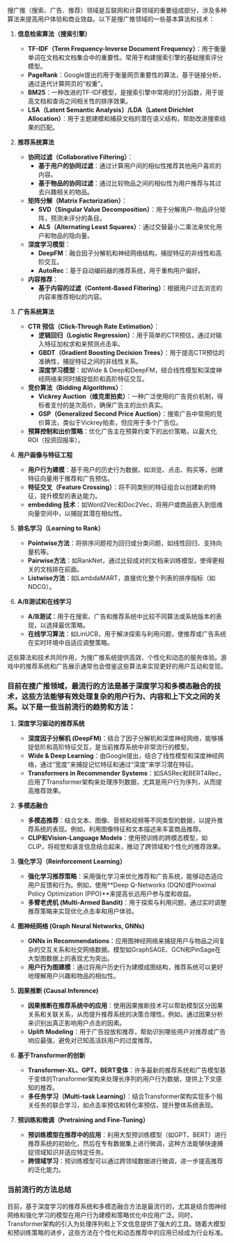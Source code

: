 搜广推（搜索、广告、推荐）领域是互联网和计算领域的重要组成部分，涉及多种算法来提高用户体验和商业效益。以下是搜广推领域的一些基本算法和技术：

1. **信息检索算法（搜索引擎）**
   - **TF-IDF（Term Frequency-Inverse Document Frequency）**：用于衡量单词在文档和文档集合中的重要性。常用于构建搜索引擎的基础搜索评分模型。
   - **PageRank**：Google提出的用于衡量网页重要性的算法，基于链接分析，通过迭代计算网页的“权重”。
   - **BM25**：一种改进的TF-IDF模型，是搜索引擎中常用的打分函数，用于提高文档和查询之间相关性的排序效果。
   - **LSA（Latent Semantic Analysis）/LDA（Latent Dirichlet Allocation）**：用于主题建模和捕获文档的潜在语义结构，帮助改进搜索结果的匹配。

2. **推荐系统算法**
   - **协同过滤（Collaborative Filtering）**：
     - **基于用户的协同过滤**：通过计算用户间的相似性推荐其他用户喜欢的内容。
     - **基于物品的协同过滤**：通过比较物品之间的相似性为用户推荐与其过去兴趣相关的物品。
   - **矩阵分解（Matrix Factorization）**：
     - **SVD（Singular Value Decomposition）**：用于分解用户-物品评分矩阵，预测未评分的条目。
     - **ALS（Alternating Least Squares）**：通过交替最小二乘法来优化用户和物品的隐向量。
   - **深度学习模型**：
     - **DeepFM**：融合因子分解机和神经网络结构，捕捉特征的非线性和高阶交互。
     - **AutoRec**：基于自动编码器的推荐系统，用于重构用户偏好。
   - **内容推荐**：
     - **基于内容的过滤（Content-Based Filtering）**：根据用户过去浏览的内容来推荐相似的内容。

3. **广告系统算法**
   - **CTR 预估（Click-Through Rate Estimation）**：
     - **逻辑回归（Logistic Regression）**：用于简单的CTR预估，通过对输入特征加权求和来预测点击率。
     - **GBDT（Gradient Boosting Decision Trees）**：用于提高CTR预估的准确性，捕捉特征之间的非线性关系。
     - **深度学习模型**：如Wide & Deep和DeepFM，结合线性模型和深度神经网络来同时捕捉低阶和高阶特征交互。
   - **竞价算法（Bidding Algorithms）**：
     - **Vickrey Auction（维克里拍卖）**：一种广泛使用的广告竞价机制，得标者支付的是次高价，确保广告主的出价真实。
     - **GSP（Generalized Second Price Auction）**：搜索广告中常用的竞价算法，类似于Vickrey拍卖，但应用于多个广告位。
   - **预算控制和出价策略**：优化广告主在预算约束下的出价策略，以最大化ROI（投资回报率）。

4. **用户画像与特征工程**
   - **用户行为建模**：基于用户的历史行为数据，如浏览、点击、购买等，创建特征向量用于推荐和广告预估。
   - **特征交叉（Feature Crossing）**：将不同类别的特征组合以创建新的特征，提升模型的表达能力。
   - **embedding 技术**：如Word2Vec和Doc2Vec，将用户或商品嵌入到低维向量空间中，以捕捉其潜在相似性。

5. **排名学习（Learning to Rank）**
   - **Pointwise方法**：将排序问题视为回归或分类问题，如线性回归、支持向量机等。
   - **Pairwise方法**：如RankNet，通过比较成对的文档来训练模型，使得更相关的文档排在前面。
   - **Listwise方法**：如LambdaMART，直接优化整个列表的排序指标（如NDCG）。

6. **A/B测试和在线学习**
   - **A/B测试**：用于在搜索、广告和推荐系统中比较不同算法或系统版本的表现，以选择最优策略。
   - **在线学习算法**：如LinUCB，用于解决探索与利用问题，使推荐或广告系统在实时环境中自适应调整策略。

这些算法和技术共同作用，为搜广推系统提供高效、个性化和动态的服务体验。游戏中的推荐系统和广告展示通常也会借鉴这些算法来实现更好的用户互动和变现。

### 目前在搜广推领域，最流行的方法是基于深度学习和多模态融合的技术，这些方法能够有效处理复杂的用户行为、内容和上下文之间的关系。以下是一些当前流行的趋势和方法：

1. **深度学习驱动的推荐系统**
   - **深度因子分解机 (DeepFM)**：结合了因子分解机和深度神经网络，能够捕捉低阶和高阶特征交互，是当前推荐系统中非常流行的模型。
   - **Wide & Deep Learning**：由Google提出，结合了线性模型和深度神经网络，通过“宽度”来捕捉记忆特征和通过“深度”来学习潜在特征。
   - **Transformers in Recommender Systems**：如SASRec和BERT4Rec，应用了Transformer架构来处理序列数据，尤其是用户行为序列，从而提高推荐效果。

2. **多模态融合**
   - **多模态推荐**：结合文本、图像、音频和视频等不同类型的数据，以提升推荐系统的表现。例如，利用图像特征和文本描述来丰富商品推荐。
   - **CLIP和Vision-Language Models**：使用预训练的跨模态模型，如CLIP，将视觉和语言信息结合起来，推动了跨领域和个性化的推荐效果。

3. **强化学习（Reinforcement Learning）**
   - **强化学习推荐策略**：采用强化学习来优化推荐和广告系统，能够动态适应用户反馈和行为。例如，使用**Deep Q-Networks (DQN)或Proximal Policy Optimization (PPO)**来提高长远用户参与度和收益。
   - **多臂老虎机 (Multi-Armed Bandit)**：用于探索与利用问题，通过实时调整推荐策略来实现优化点击率和用户体验。

4. **图神经网络 (Graph Neural Networks, GNNs)**
   - **GNNs in Recommendations**：应用图神经网络来捕捉用户与物品之间复杂的交互关系和社交网络数据。模型如GraphSAGE、GCN和PinSage在大型图数据上的表现尤为突出。
   - **用户行为图建模**：通过将用户历史行为建模成图结构，推荐系统可以更好地理解用户兴趣和物品的相似性。

5. **因果推断 (Causal Inference)**
   - **因果推断在推荐系统中的应用**：使用因果推断技术可以帮助模型区分因果关系和关联关系，从而提升推荐系统的决策合理性。例如，通过因果分析来识别出真正影响用户点击的因素。
   - **Uplift Modeling**：用于广告投放和推荐，帮助识别哪些用户对推荐或广告响应最强，避免对已知高活跃用户的过度推荐。

6. **基于Transformer的创新**
   - **Transformer-XL、GPT、BERT变体**：许多最新的推荐系统和广告模型基于变体的Transformer架构来处理长序列的用户行为数据，提供上下文感知的推荐。
   - **多任务学习（Multi-task Learning）**：结合Transformer架构实现多个相关任务的联合学习，如点击率预估和转化率预估，提升整体系统表现。

7. **预训练和微调（Pretraining and Fine-Tuning）**
   - **预训练模型在推荐中的应用**：利用大型预训练模型（如GPT、BERT）进行推荐系统的初始化，然后在专有数据集上进行微调，这种方法能够快速捕捉领域知识并适应特定任务。
   - **跨领域学习**：预训练模型可以通过跨领域数据进行微调，进一步提高推荐的泛化能力。

### 当前流行的方法总结
目前，基于深度学习的推荐系统和多模态融合方法是最流行的，尤其是结合图神经网络和强化学习的模型在用户行为建模和策略优化中应用广泛。同时，Transformer架构的引入为处理序列和上下文信息提供了强大的工具。随着大模型和预训练策略的进步，这些方法在个性化和动态推荐中的应用已经成为行业标准。